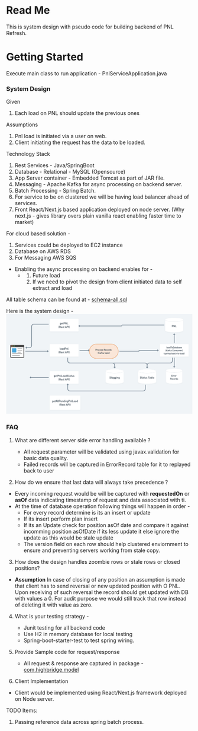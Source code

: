 # Read Me 

This is system design with pseudo code for building backend of PNL Refresh. 

# Getting Started

Execute main class to run application - PnlServiceApplication.java 

### System Design 

Given 
1. Each load on PNL should update the previous ones

Assumptions
1. Pnl load is initiated via a user on web.
2. Client initiating the request has the data to be loaded.

Technology Stack 
1. Rest Services - Java/SpringBoot 
2. Database - Relational - MySQL (Opensource)
3. App Server container - Embedded Tomcat as part of JAR file.
4. Messaging - Apache Kafka for async processing on backend server. 
5. Batch Processing - Spring Batch.
6. For service to be on clustered we will be having load balancer ahead of services. 
7. Front React/Next.js based application deployed on node server.  (Why next.js - gives library overs plain vanilla react enabling faster time to market)

For cloud based solution - 
1. Services could be deployed to EC2 instance
2. Database on AWS RDS
3. For Messaging AWS SQS

* Enabling the async processing on backend enables for -
  * 1. Future load
    2. If we need to pivot the design from client initiated data to self extract and load 

All table schema can be found at - [schema-all.sql](src%2Fmain%2Fresources%2Fschema-all.sql)

Here is the system design -
![Alt text](design.jpeg?raw=true "Title")

### FAQ 

1. What are different server side error handling available ?
   * All request parameter will be validated using javax.validation for basic data quality. 
   * Failed records will be captured in ErrorRecord table for it to replayed back to user

2. How do we ensure that last data will always take precedence  ?
  * Every incoming request would be will be captured with <b>requestedOn</b> or <b>asOf</b> data indicating timestamp of request and data associated with ti.
  * At the time of database operation following things will happen in order -
    * For every record determine is its an insert or update
    * If its insert perform plan insert
    * If its an Update check for position asOf date and compare it against incomming position asOfDate if its less update it else ignore the update as this would be stale update
    * The version field on each row should help clustered enviornment to ensure and preventing servers working from stale copy.

3. How does the design handles zoombie rows or stale rows or closed positions? 
  * <b>Assumption</b> In case of closing of any position an assumption is made that client has to send reversal or new updated position with O PNL. Upon receiving of such reversal the record should get updated with DB with values a 0. For audit purpose we would still track that row instead of deleting it with value as zero.

4. What is your testing strategy -
   * Junit testing for all backend code 
   * Use H2 in memory database for local testing 
   * Spring-boot-starter-test to test spring wiring. 

5. Provide Sample code for request/response 
   *  All request & response are captured in package  - [com.highbridge.model](src%2Fmain%2Fjava%2Fcom%2Fhighbridge%2Fmodel)

6. Client Implementation
  * Client would be implemented using React/Next.js framework deployed on Node server.


TODO Items: 
1. Passing reference data across spring batch process. 

